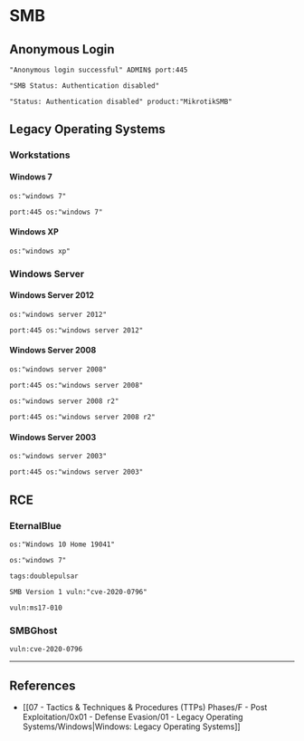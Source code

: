 # SMB

## Anonymous Login

```
"Anonymous login successful" ADMIN$ port:445

"SMB Status: Authentication disabled"

"Status: Authentication disabled" product:"MikrotikSMB"
```

## Legacy Operating Systems

### Workstations

#### Windows 7

```
os:"windows 7"

port:445 os:"windows 7"
```

#### Windows XP

`os:"windows xp"`

### Windows Server

#### Windows Server 2012

```
os:"windows server 2012"

port:445 os:"windows server 2012"
```

#### Windows Server 2008

```
os:"windows server 2008"

port:445 os:"windows server 2008"

os:"windows server 2008 r2"

port:445 os:"windows server 2008 r2"
```

#### Windows Server 2003

```
os:"windows server 2003"

port:445 os:"windows server 2003"
```

## RCE

### EternalBlue

```
os:"Windows 10 Home 19041"

os:"windows 7"

tags:doublepulsar

SMB Version 1 vuln:"cve-2020-0796"

vuln:ms17-010
```

### SMBGhost

```
vuln:cve-2020-0796
```

---
## References

- [[07 - Tactics & Techniques & Procedures (TTPs) Phases/F - Post Exploitation/0x01 - Defense Evasion/01 - Legacy Operating Systems/Windows|Windows: Legacy Operating Systems]]